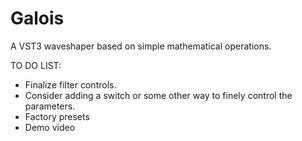 # Galois
A VST3 waveshaper based on simple mathematical operations.

TO DO LIST:
* Finalize filter controls. 
* Consider adding a switch or some other way to finely control the parameters.
* Factory presets
* Demo video
